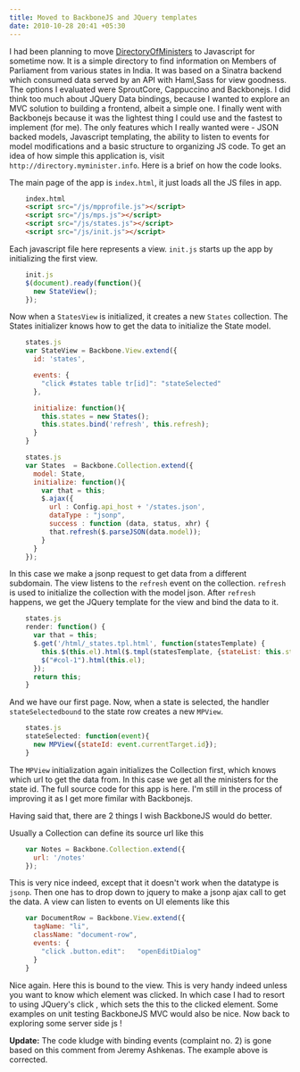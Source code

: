 ```yaml
---
title: Moved to BackboneJS and JQuery templates
date: 2010-10-28 20:41 +05:30
---
```

I had been planning to move [DirectoryOfMinisters](http://directory.myminister.info/) to Javascript for sometime now. It is a simple directory to find information on Members of Parliament from various states in India. It was based on a Sinatra backend which consumed data served by an API with Haml,Sass for view goodness.
The options I evaluated were SproutCore, Cappuccino and Backbonejs. I did think too much about JQuery Data bindings, because I wanted to explore an MVC solution to building a frontend, albeit a simple one. I finally went with Backbonejs because it was the lightest thing I could use and the fastest to implement (for me). The only features which I really wanted were - JSON backed models, Javascript templating, the ability to listen to events for model modifications and a basic structure to organizing JS code.
To get an idea of how simple this application is, visit `http://directory.myminister.info`. Here is a brief on how the code looks.

The main page of the app is `index.html`, it just loads all the JS files in app.

```html
    index.html
    <script src="/js/mpprofile.js"></script>
    <script src="/js/mps.js"></script>
    <script src="/js/states.js"></script>
    <script src="/js/init.js"></script>
```

Each javascript file here represents a view. `init.js` starts up the app by initializing the first view.

```javascript
    init.js
    $(document).ready(function(){
      new StateView();
    });
```

Now when a `StatesView` is initialized, it creates a new `States` collection. The States initializer knows how to get the data to initialize the State model.

```javascript
    states.js
    var StateView = Backbone.View.extend({
      id: 'states',

      events: {
        "click #states table tr[id]": "stateSelected"
      },

      initialize: function(){
        this.states = new States();
        this.states.bind('refresh', this.refresh);
      }
    }
```

```javascript
    states.js
    var States  = Backbone.Collection.extend({
      model: State,
      initialize: function(){
        var that = this;
        $.ajax({
          url : Config.api_host + '/states.json',
          dataType : "jsonp",
          success : function (data, status, xhr) {
          that.refresh($.parseJSON(data.model));
        }
      }
    });

```

In this case we make a jsonp request to get data from a different subdomain. The view listens to the `refresh` event on the collection. `refresh` is used to initialize the collection with the model json. After `refresh` happens, we get the JQuery template for the view and bind the data to it.

```javascript
    states.js
    render: function() {
      var that = this;
      $.get('/html/_states.tpl.html', function(statesTemplate) {
        this.$(this.el).html($.tmpl(statesTemplate, {stateList: this.states.models}););
        $("#col-1").html(this.el);
      });
      return this;
    }
```

And we have our first page. Now, when a state is selected, the handler `stateSelectedbound` to the state row creates a new `MPView`.

```javascript
    states.js
    stateSelected: function(event){
      new MPView({stateId: event.currentTarget.id});
    }
```

The `MPView` initialization again initializes the Collection first, which knows which url to get the data from. In this case we get all the ministers for the state id.
The full source code for this app is here. I'm still in the process of improving it as I get more fimilar with Backbonejs. 

Having said that, there are 2 things I wish BackboneJS would do better.

Usually a Collection can define its source url like this

```javascript
    var Notes = Backbone.Collection.extend({
      url: '/notes'
    });
```

This is very nice indeed, except that it doesn't work when the datatype is `jsonp`. Then one has to drop down to jquery to make a jsonp ajax call to get the data.
A view can listen to events on UI elements like this

```javascript
    var DocumentRow = Backbone.View.extend({
      tagName: "li",
      className: "document-row",
      events: {
        "click .button.edit":   "openEditDialog"
      }
    }
```

Nice again. Here this is bound to the view. This is very handy indeed unless you want to know which element was clicked. In which case I had to resort to using JQuery's click , which sets the this to the clicked element.
Some examples on unit testing BackboneJS MVC would also be nice.
Now back to exploring some server side js !

**Update:** The code kludge with binding events (complaint no. 2) is gone based on this comment from Jeremy Ashkenas. The example above is corrected.

